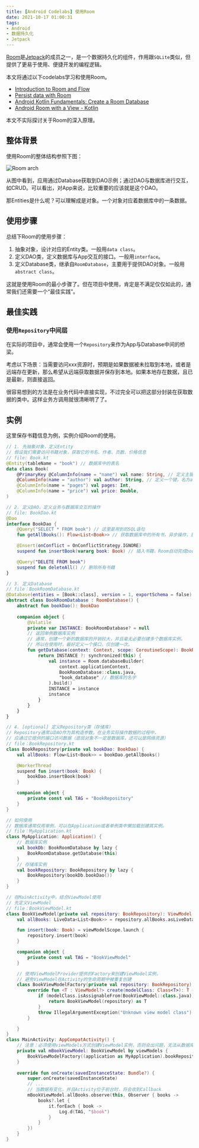 ```yaml
---
title: [Android Codelabs] 使用Room
date: 2021-10-17 01:00:31
tags:
- Android
- 数据持久化
- Jetpack
---
```


[Room](https://developer.android.com/jetpack/androidx/releases/room)是[Jetpack](https://developer.android.com/jetpack)的成员之一，是一个数据持久化的组件，作用跟`SQLite`类似，但提供了更易于使用、便捷开发的编程逻辑。



本文将通过以下codelabs学习和使用Room。

* [Introduction to Room and Flow](https://developer.android.com/codelabs/basic-android-kotlin-training-intro-room-flow)
* [Persist data with Room](https://developer.android.com/codelabs/basic-android-kotlin-training-persisting-data-room)
* [Android Kotlin Fundamentals: Create a Room Database](https://developer.android.com/codelabs/kotlin-android-training-room-database)
* [Android Room with a View - Kotlin](https://developer.android.com/codelabs/android-room-with-a-view-kotlin)



本文不实际探讨关于Room的深入原理。

<!-- more -->

## 整体背景

使用Room的整体结构参照下图：

![Room arch](https://developer.android.google.cn/images/training/data-storage/room_architecture.png)

从图中看到，应用通过Database获取到DAO示例；通过DAO与数据库进行交互，如CRUD。可以看出，对App来说，比较重要的应该就是这个DAO。



那Entities是什么呢？可以理解成是对象。一个对象对应着数据库中的一条数据。



## 使用步骤

总结下Room的使用步骤：

1. 抽象对象，设计对应的Entity类。一般用`data class`。
2. 定义DAO类，定义数据库与App交互的接口。一般用`interface`。
3. 定义Database类，继承自`RoomDatabase`，主要用于提供DAO对象。一般用`abstract class`。



这就是使用Room的最小步骤了。但在项目中使用，肯定是不满足仅仅如此的，通常我们还需要一个“最佳实践”。



## 最佳实践

### 使用`Repository`中间层

在实际的项目中，通常会使用一个`Repository`来作为App与Database中间的桥梁。



考虑以下场景：当需要访问xxx资源时，预期是如果数据被未拉取到本地，或者是远端存在更新，那么希望从远端获取数据并保存到本地。如果本地存在数据，且已是最新，则直接返回。



很容易想到的方法是在业务代码中直接实现，不过完全可以把这部分封装在获取数据的类中。这样业务方调用就很清晰明了了。



## 实例

这里保存书籍信息为例，实例介绍Room的使用。

```kotlin
// 1. 先抽象对象，定义Entity
// 假设我们需要访问书籍对象，获取它的书名、作者、页数、价格信息
// file: Book.kt
@Entity(tableName = "book") // 数据库中的表名
data class Book(
    @PrimaryKey @ColumnInfo(name = "name") val name: String, // 定义主键，在数据库中的名字为name，类型为String
    @ColumnInfo(name = "author") val author: String, // 定义一个键，名为author
    @ColumnInfo(name = "pages") val pages: Int,
    @ColumnInfo(name = "price") val price: Double,
)

// 2. 定义DAO，定义业务与数据库交互的操作
// file: BookDao.kt
@Dao
interface BookDao {
    @Query("SELECT * FROM book") // 这里是用到的SQL语句
    fun getAllBooks(): Flow<List<Book>> // 获取数据库中的所有书，异步操作，是用来了Kotlin Flow

    @Insert(onConflict = OnConflictStrategy.IGNORE)
    suspend fun insertBook(vararg book: Book) // 插入书籍，Room自动完成book到数据库条目的转换。onConflict定义了当遇到相同条目时的处理策略

    @Query("DELETE FROM book")
    suspend fun deleteAll() // 删除所有书籍
}

// 3. 定义Database
// file：BookRoomDatabase.kt
@Database(entities = [Book::class], version = 1, exportSchema = false)
abstract class BookRoomDatabase : RoomDatabase() {
    abstract fun bookDao(): BookDao
  
    companion object {
        @Volatile
        private var INSTANCE: BookRoomDatabase? = null
        // 返回单例数据库实例
        // 通常，创建一个新的数据库的开销较大，并且毫无必要创建多个数据库实例。
        // 所以在使用时，最好定义一个接口，仅创建一次。
        fun getDatabase(context: Context, scope: CoroutineScope): BookRoomDatabase {
            return INSTANCE ?: synchronized(this) {
                val instance = Room.databaseBuilder(
                    context.applicationContext,
                    BookRoomDatabase::class.java,
                    "book_database" // 数据库的名字
                ).build()
                INSTANCE = instance
                instance
            }
        }
    }
}

// 4. [optional] 定义Repository类（存储库）
// Repository通常以DAO作为其构造参数，在业务实际操作数据的过程中，
// 应通过它提供的接口访问数据（底层对象不一定是数据库，还可以是网络资源）
// file：BookRepository.kt
class BookRepository(private val bookDao: BookDao) {
    val allBooks: Flow<List<Book>> = bookDao.getAllBooks()

    @WorkerThread
    suspend fun insert(book: Book) {
        bookDao.insertBook(book)
    }

    companion object {
        private const val TAG = "BookRepository"
    }
}

// 如何使用
// 数据库通常仅用单例，可以在Application或者单例类中懒加载创建其实例。
// file：MyApplication.kt
class MyApplication: Application() {
    // 数据库实例
    val bookDb: BookRoomDatabase by lazy {
        BookRoomDatabase.getDatabase(this)
    }
    // 存储库实例
    val bookRepository: BookRepository by lazy {
        BookRepository(bookDb.bookDao())
    }
}

// 在MainActivity中，结合ViewModel使用
// 先定义ViewModel
// file：BookViewModel.kt
class BookViewModel(private val repository: BookRepository): ViewModel() {
    val allBooks: LiveData<List<Book>> = repository.allBooks.asLiveData()

    fun insert(book: Book) = viewModelScope.launch {
        repository.insert(book)
    }

    companion object {
        private const val TAG = "BookViewModel"
    }

    // 使用ViewModelProvider提供的Factory来创建ViewModel实例，
    // 避免ViewModel在Activity的生命周期中被重复创建
    class BookViewModelFactory(private val repository: BookRepository): ViewModelProvider.Factory {
        override fun <T : ViewModel?> create(modelClass: Class<T>): T {
            if (modelClass.isAssignableFrom(BookViewModel::class.java)) {
                return BookViewModel(repository) as T
            }
            throw IllegalArgumentException("Unknown view model class")
        }

    }
}
class MainActivity: AppCompatActivity() {
    // 注意：必须使用viewModels方式创建ViewModel实例，否则会出问题，无法从数据库读or写数据
    private val mBookViewModel: BookViewModel by viewModels {
        BookViewModelFactory((application as MyApplication).bookRepository)
    }
  
    override fun onCreate(savedInstanceState: Bundle?) {
        super.onCreate(savedInstanceState)
        // ...
        // 当数据有变化，并且Activity位于前台时，将会收到Callback
        mBookViewModel.allBooks.observe(this, Observer { books ->
            books?.let {
                it.forEach { book ->
                    Log.d(TAG, "$book")
                }
            }
        })
    }
}
```



